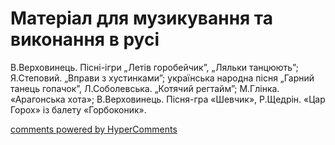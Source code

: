 <div id="hypercomments_widget" class="js-hypercomments-widget invisible"></div>

# Матеріал для музикування  та виконання в русі

В.Верховинець. Пісні-ігри „Летів горобейчик”, „Ляльки танцюють”; Я.Степовий. „Вправи з хустинками”; українська народна пісня „Гарний танець гопачок”, Л.Соболевська. „Котячий регтайм”; М.Глінка. «Арагонська хота»; В.Верховинець. Пісня-гра «Шевчик», Р.Щедрін. «Цар Горох» із балету «Горбоконик».

<div class="js-hypercomments-container">
    <a href="http://hypercomments.com" class="hc-link" title="comments widget">comments powered by HyperComments</a>
</div>